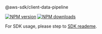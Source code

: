 @aws-sdk/client-data-pipeline

[![NPM version](https://img.shields.io/npm/v/@aws-sdk/client-data-pipeline/beta.svg)](https://www.npmjs.com/package/@aws-sdk/client-data-pipeline)
[![NPM downloads](https://img.shields.io/npm/dm/@aws-sdk/client-data-pipeline.svg)](https://www.npmjs.com/package/@aws-sdk/client-data-pipeline)

For SDK usage, please step to [SDK reademe](https://github.com/aws/aws-sdk-js-v3).

